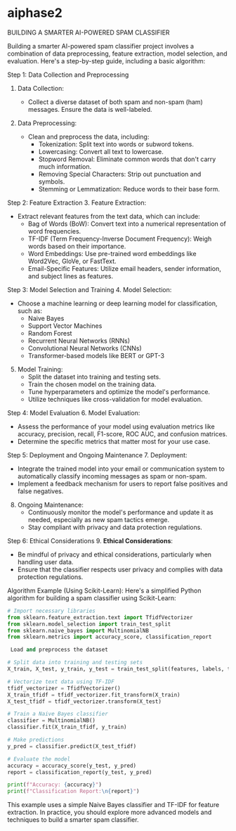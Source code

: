 # aiphase2

BUILDING A SMARTER AI-POWERED SPAM CLASSIFIER
 

Building a smarter AI-powered spam classifier project involves a combination of data preprocessing, feature extraction, model selection, and evaluation. Here's a step-by-step guide, including a basic algorithm:

 Step 1: Data Collection and Preprocessing
1. Data Collection:
   - Collect a diverse dataset of both spam and non-spam (ham) messages. Ensure the data is well-labeled.

2. Data Preprocessing:
   - Clean and preprocess the data, including:
     - Tokenization: Split text into words or subword tokens.
     - Lowercasing: Convert all text to lowercase.
     - Stopword Removal: Eliminate common words that don't carry much information.
     - Removing Special Characters: Strip out punctuation and symbols.
     - Stemming or Lemmatization: Reduce words to their base form.

 Step 2: Feature Extraction
3. Feature Extraction:
   - Extract relevant features from the text data, which can include:
     - Bag of Words (BoW): Convert text into a numerical representation of word frequencies.
     - TF-IDF (Term Frequency-Inverse Document Frequency): Weigh words based on their importance.
     - Word Embeddings: Use pre-trained word embeddings like Word2Vec, GloVe, or FastText.
     - Email-Specific Features: Utilize email headers, sender information, and subject lines as features.

 Step 3: Model Selection and Training
4. Model Selection:
   - Choose a machine learning or deep learning model for classification, such as:
     - Naive Bayes
     - Support Vector Machines
     - Random Forest
     - Recurrent Neural Networks (RNNs)
     - Convolutional Neural Networks (CNNs)
     - Transformer-based models like BERT or GPT-3

5. Model Training:
   - Split the dataset into training and testing sets.
   - Train the chosen model on the training data.
   - Tune hyperparameters and optimize the model's performance.
   - Utilize techniques like cross-validation for model evaluation.

 Step 4: Model Evaluation
6. Model Evaluation:
   - Assess the performance of your model using evaluation metrics like accuracy, precision, recall, F1-score, ROC AUC, and confusion matrices.
   - Determine the specific metrics that matter most for your use case.

 Step 5: Deployment and Ongoing Maintenance
7. Deployment:
   - Integrate the trained model into your email or communication system to automatically classify incoming messages as spam or non-spam.
   - Implement a feedback mechanism for users to report false positives and false negatives.

8. Ongoing Maintenance:
   - Continuously monitor the model's performance and update it as needed, especially as new spam tactics emerge.
   - Stay compliant with privacy and data protection regulations.

Step 6: Ethical Considerations
9. **Ethical Considerations**:
   - Be mindful of privacy and ethical considerations, particularly when handling user data.
   - Ensure that the classifier respects user privacy and complies with data protection regulations.

 Algorithm Example (Using Scikit-Learn):
Here's a simplified Python algorithm for building a spam classifier using Scikit-Learn:

```python
# Import necessary libraries
from sklearn.feature_extraction.text import TfidfVectorizer
from sklearn.model_selection import train_test_split
from sklearn.naive_bayes import MultinomialNB
from sklearn.metrics import accuracy_score, classification_report

 Load and preprocess the dataset

# Split data into training and testing sets
X_train, X_test, y_train, y_test = train_test_split(features, labels, test_size=0.2, random_state=42)

# Vectorize text data using TF-IDF
tfidf_vectorizer = TfidfVectorizer()
X_train_tfidf = tfidf_vectorizer.fit_transform(X_train)
X_test_tfidf = tfidf_vectorizer.transform(X_test)

# Train a Naive Bayes classifier
classifier = MultinomialNB()
classifier.fit(X_train_tfidf, y_train)

# Make predictions
y_pred = classifier.predict(X_test_tfidf)

# Evaluate the model
accuracy = accuracy_score(y_test, y_pred)
report = classification_report(y_test, y_pred)

print(f"Accuracy: {accuracy}")
print(f"Classification Report:\n{report}")
```

This example uses a simple Naive Bayes classifier and TF-IDF for feature extraction. In practice, you should explore more advanced models and techniques to build a smarter spam classifier.
